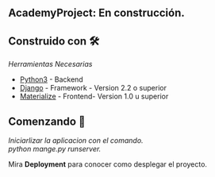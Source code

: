 ## AcademyProject: En construcción.  

## Construido con 🛠️

_Herramientas Necesarias_

* [Python3](https://www.python.org/psf-landing/) - Backend 
* [Django](https://www.djangoproject.com/) - Framework - Version 2.2 o superior
* [Materialize](https://materializecss.com/) - Frontend- Version 1.0 u superior
## Comenzando 🚀

_Iniciarlizar la aplicacion con el comando._  
_python mange.py runserver._


Mira **Deployment** para conocer como desplegar el proyecto.


